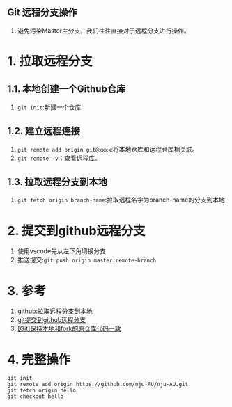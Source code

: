Git 远程分支操作
---
1. 避免污染Master主分支，我们往往直接对于远程分支进行操作。

# 1. 拉取远程分支

## 1.1. 本地创建一个Github仓库
1. `git init`:新建一个仓库

## 1.2. 建立远程连接
1. `git remote add origin git@xxxx`:将本地仓库和远程仓库相关联。
2. `git remote -v`：查看远程库。

## 1.3. 拉取远程分支到本地
1. `git fetch origin branch-name`:拉取远程名字为branch-name的分支到本地

# 2. 提交到github远程分支
1. 使用vscode先从左下角切换分支
2. 推送提交:`git push origin master:remote-branch`

# 3. 参考
1. <a href = "https://www.jianshu.com/p/542109f0e998">github:拉取远程分支到本地</a>
2. <a href = "https://www.jianshu.com/p/94a64b480f9b">git提交到github远程分支</a>
3. <a href = "https://blog.csdn.net/u013716535/article/details/107254267">[Git]保持本地和fork的原仓库代码一致</a>
   

# 4. 完整操作
```
git init
git remote add origin https://github.com/nju-AU/nju-AU.git
git fetch origin hello
git checkout hello
```